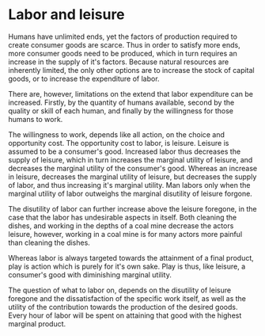 # Labor and leisure

Humans have unlimited ends, yet the factors of production required to create consumer goods are scarce. Thus in order to satisfy more ends, more consumer goods need to be produced, which in turn requires an increase in the supply of it's factors. Because natural resources are inherently limited, the only other options are to increase the stock of capital goods, or to increase the expenditure of labor.

There are, however, limitations on the extend that labor expenditure can be increased. Firstly, by the quantity of humans available, second by the quality or skill of each human, and finally by the willingness for those humans to work.

The willingness to work, depends like all action, on the choice and opportunity cost. The opportunity cost to labor, is leisure. Leisure is assumed to be a consumer's good. Increased labor thus decreases the supply of leisure, which in turn increases the marginal utility of leisure, and decreases the marginal utility of the consumer's good. Whereas an increase in leisure, decreases the marginal utility of leisure, but decreases the supply of labor, and thus increasing it's marginal utility. Man labors only when the marginal utility of labor outweighs the marginal disutility of leisure forgone.

The disutility of labor can further increase above the leisure foregone, in the case that the labor has undesirable aspects in itself. Both cleaning the dishes, and working in the depths of a coal mine decrease the actors leisure, however, working in a coal mine is for many actors more painful than cleaning the dishes.

Whereas labor is always targeted towards the attainment of a final product, play is action which is purely for it's own sake. Play is thus, like leisure, a consumer's good with diminishing marginal utility.

The question of what to labor on, depends on the disutility of leisure foregone and the dissatisfaction of the specific work itself, as well as the utility of the contribution towards the production of the desired goods. Every hour of labor will be spent on attaining that good with the highest marginal product.